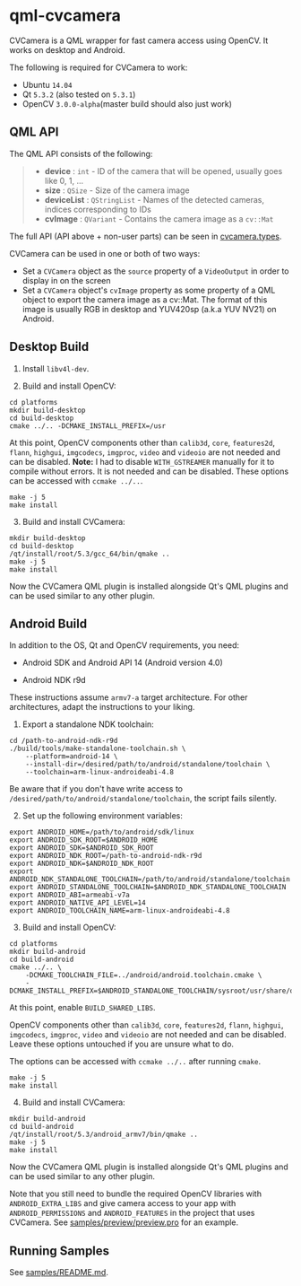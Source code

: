qml-cvcamera
============

CVCamera is a QML wrapper for fast camera access using OpenCV. It works on desktop and Android.

The following is required for CVCamera to work:

  - Ubuntu `14.04`
  - Qt `5.3.2` (also tested on `5.3.1`)
  - OpenCV `3.0.0-alpha`(master build should also just work)

QML API
-------

The QML API consists of the following:

>  - **device** : `int` - ID of the camera that will be opened, usually goes like 0, 1, ...
>  - **size** : `QSize` - Size of the camera image
>  - **deviceList** : `QStringList` - Names of the detected cameras, indices corresponding to IDs
>  - **cvImage** : `QVariant` - Contains the camera image as a `cv::Mat`

The full API (API above + non-user parts) can be seen in [cvcamera.types](cvcamera.types).

CVCamera can be used in one or both of two ways:

  - Set a `CVCamera` object as the `source` property of a `VideoOutput` in order to display in on the screen
  - Set a `CVCamera` object's `cvImage` property as some property of a QML object to export the camera image as a cv::Mat. The format of this image is usually RGB in desktop and YUV420sp (a.k.a YUV NV21) on Android.

Desktop Build
-------------

1. Install `libv4l-dev`.

2. Build and install OpenCV:

  ```
  cd platforms
  mkdir build-desktop
  cd build-desktop
  cmake ../.. -DCMAKE_INSTALL_PREFIX=/usr
  ```

  At this point, OpenCV components other than `calib3d`, `core`, `features2d`, `flann`, `highgui`, `imgcodecs`, `imgproc`, `video` and `videoio` are not needed and can be disabled. **Note:** I had to disable `WITH_GSTREAMER` manually for it to compile without errors. It is not needed and can be disabled. These options can be accessed with `ccmake ../..`.

  ```
  make -j 5
  make install
  ```

3. Build and install CVCamera:

  ```
  mkdir build-desktop
  cd build-desktop
  /qt/install/root/5.3/gcc_64/bin/qmake ..
  make -j 5
  make install
  ```

  Now the CVCamera QML plugin is installed alongside Qt's QML plugins and can be used similar to any other plugin.

Android Build
-------------

In addition to the OS, Qt and OpenCV requirements, you need:

  - Android SDK and Android API 14 (Android version 4.0)

  - Android NDK r9d

These instructions assume `armv7-a` target architecture. For other architectures, adapt the instructions to your liking.

1. Export a standalone NDK toolchain:

  ```
  cd /path-to-android-ndk-r9d
  ./build/tools/make-standalone-toolchain.sh \
      --platform=android-14 \
      --install-dir=/desired/path/to/android/standalone/toolchain \
      --toolchain=arm-linux-androideabi-4.8
  ```

  Be aware that if you don't have write access to `/desired/path/to/android/standalone/toolchain`, the script fails silently.

2. Set up the following environment variables:

  ```
  export ANDROID_HOME=/path/to/android/sdk/linux
  export ANDROID_SDK_ROOT=$ANDROID_HOME
  export ANDROID_SDK=$ANDROID_SDK_ROOT
  export ANDROID_NDK_ROOT=/path-to-android-ndk-r9d
  export ANDROID_NDK=$ANDROID_NDK_ROOT
  export ANDROID_NDK_STANDALONE_TOOLCHAIN=/path/to/android/standalone/toolchain
  export ANDROID_STANDALONE_TOOLCHAIN=$ANDROID_NDK_STANDALONE_TOOLCHAIN
  export ANDROID_ABI=armeabi-v7a
  export ANDROID_NATIVE_API_LEVEL=14
  export ANDROID_TOOLCHAIN_NAME=arm-linux-androideabi-4.8
  ```

3. Build and install OpenCV:

  ```
  cd platforms
  mkdir build-android
  cd build-android
  cmake ../.. \
      -DCMAKE_TOOLCHAIN_FILE=../android/android.toolchain.cmake \
      -DCMAKE_INSTALL_PREFIX=$ANDROID_STANDALONE_TOOLCHAIN/sysroot/usr/share/opencv/
  ```

  At this point, enable `BUILD_SHARED_LIBS`.

  OpenCV components other than `calib3d`, `core`, `features2d`, `flann`, `highgui`, `imgcodecs`, `imgproc`, `video` and `videoio` are not needed and can be disabled. Leave these options untouched if you are unsure what to do.

  The options can be accessed with `ccmake ../..` after running `cmake`.


  ```
  make -j 5
  make install
  ```

4. Build and install CVCamera:

  ```
  mkdir build-android
  cd build-android
  /qt/install/root/5.3/android_armv7/bin/qmake ..
  make -j 5
  make install
  ```

  Now the CVCamera QML plugin is installed alongside Qt's QML plugins and can be used similar to any other plugin.
  
  Note that you still need to bundle the required OpenCV libraries with `ANDROID_EXTRA_LIBS` and give camera access to your app with `ANDROID_PERMISSIONS` and `ANDROID_FEATURES` in the project that uses CVCamera. See [samples/preview/preview.pro](samples/preview/preview.pro) for an example.

Running Samples
---------------

See [samples/README.md](samples/README.md).

